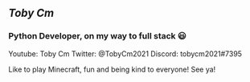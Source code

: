 

## ***Toby Cm***

### Python Developer, on my way to full stack 😃

Youtube: Toby Cm
Twitter: @TobyCm2021
Discord: tobycm2021#7395

Like to play Minecraft, fun and being kind to everyone!
See ya!


